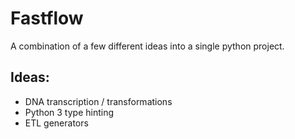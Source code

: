 # Fastflow

A combination of a few different ideas into a single python project.

## Ideas:

- DNA transcription / transformations
- Python 3 type hinting
- ETL generators
